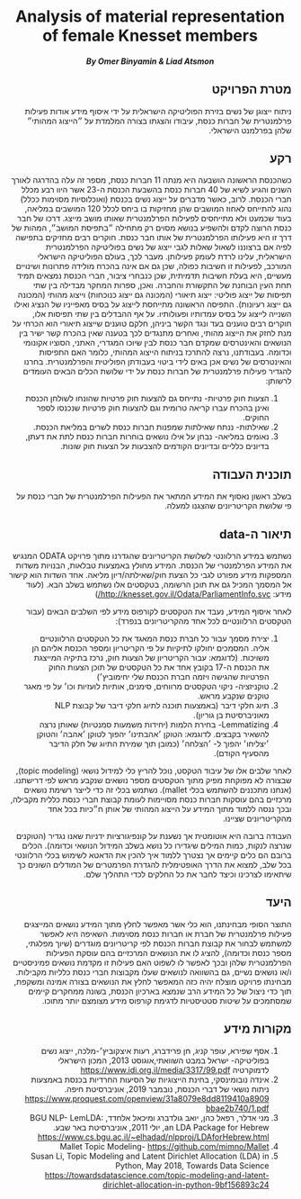 <div align="center">

# Analysis of material representation of female Knesset members
##### By Omer Binyamin  & Liad Atsmon
</div>

<div dir="rtl">

## מטרת הפרויקט
ניתוח ייצוגן של נשים בזירת הפוליטיקה הישראלית על ידי איסוף מידע אודות פעילות פרלמנטרית של חברות כנסת, עיבודו והצגתו בצורה המלמדת על ״הייצוג המהותי״ שלהן בפרלמנט הישראלי.

## רקע
כשהכנסת הראשונה הושבעה היא מנתה 11 חברות כנסת, מספר זה עלה בהדרגה לאורך השנים והגיע לשיא של 40 חברות כנסת בהשבעת הכנסת ה-23 אשר היוו רבע מכלל חברי הכנסת. לרוב, כאשר מדברים על ייצוג נשים בכנסת (ואוכלוסיות מסוימות ככלל) נהוג להתייחס לאחוז המושבים שהן מחזיקות בו ביחס לכלל 120 המושבים במליאה, בעוד שכמעט ולא מתייחסים לפעילות הפרלמנטרית שאותו מושב מייצג. דרכו של חבר כנסת הרוצה לקדם ולהשפיע בנושא מסוים רק מתחילה ״בתפיסת המושב״, המהות של דרך זו היא פעילותו הפרלמנטרית של אותו חבר כנסת. חוקרים רבים מחזיקים בתפישה לפיה אם ברצוננו לשאול שאלות לגבי ייצוג של נשים בפוליטיקה הפרלמנטרית הישראלית, עלינו לרדת לעומק פעילותן. מעבר לכך, בעולם הפוליטיקה הישראלי המורכב, לפעילות זו חשיבות כפולה, שכן גם אם אינה בהכרח מולידה פתרונות ושינויים מעשיים, היא בעלת חשיבות תדמיתית, שכן כנבחרי ציבור, חברי הכנסת נמצאים תמיד תחת העין הבוחנת של התקשורת והחברה.
ואכן, ספרות המחקר מבדילה בין שתי תפיסות של ייצוג פוליטי: ייצוג תיאורי (המכונה גם ייצוג כנוכחות) וייצוג מהותי (המכונה גם ייצוג רעיונות).  התפיסה הראשונה מתייחסת לייצוג על בסיס מאפייניו של הנציג ואילו השנייה לייצוג על בסיס עמדותיו ופעולותיו. על אף ההבדלים בין שתי תפיסות אלו, חוקרים רבים טוענים בעד ונגד הקשר ביניהן, חלקם טוענים שייצוג תיאורי הוא הכרחי על מנת לחזק את הייצוג מהותי, ואחרים מתנגדים לכך בטענה שאין בהכרח קשר ישיר בין הנושאים והאינטרסים שמקדם חבר כנסת לבין שיוכו המגדרי, האתני, הסוציו אקונומי וכדומה.
בעבודתנו, נרצה להתרכז בניתוח הייצוג המהותי, כלומר האם התפיסות והאינטרסים של נשים אכן באים לידי ביטוי בעבודתן הפוליטית והפרלמנטרית. בחרנו להגדיר פעילות פרלמנטרית של חברות כנסת על ידי שלושת הכלים הבאים העומדים לרשותן:
1.	הצעות חוק פרטיות- נתייחס גם להצעות חוק פרטיות שהונחו לשולחן הכנסת ואינן בהכרח עברו קריאה טרומית וגם להצעות חוק פרטיות שנכנסו לספר החוקים.
2.	שאילתות- ננתח שאילתות שמפנות חברות כנסת לשרים במליאת הכנסת.
3.	נאומים במליאה- נבחן על אילו נושאים בוחרות חברות כנסת לתת את דעתן, בדיונים כלליים ובדיונים הקודמים להצבעות על הצעות חוק שונות.

## תוכנית העבודה
בשלב ראשון נאסוף את המידע המתאר את הפעילות הפרלמנטרית של חברי כנסת על פי שלושת הקריטריונים שהצגנו למעלה.

## תיאור ה-data
נשתמש במידע הרלוונטי לשלושת הקריטריונים שהגדרנו מתוך פרויקט ODATA המנגיש את המידע הפרלמנטרי של הכנסת. המידע מחולץ באמצעות טבלאות, הבנויות משדות המספקות מידע מפורט לגבי כל הצעת חוק/שאילתה/דיון מליאה. אחד השדות הוא קישור אל המסמך המכיל גם את תוכן הרשומה, בטקסטים אלו נשתמש בשלב הבא.
(לעוד מידע: http://knesset.gov.il/Odata/ParliamentInfo.svc/)

לאחר איסוף המידע, נעבד את הטקסטים לקורפוס מידע לפי השלבים הבאים (עבור הטקסטים הרלוונטיים לכל אחד מהקריטריונים בנפרד):
1.	יצירת מסמך עבור כל חברת כנסת המאגד את כל הטקסטים הרלוונטיים אליה. המסמכים יחולקו לתיקיות על פי הקריטריון ומספר הכנסת אליהם הן משויכות. (לדוגמא: עבור הקריטריון של הצעות חוק, נרכז בתיקיה המייצגת את הכנסת ה-17 בקובץ אחד את כל הטקסטים של תוכן הצעות החוק הפרטיות שהגישה ויזמה חברת הכנסת שלי יחימוביץ׳)
2.	טוקניזציה- ניקוי הטקסטים מרווחים, סימנים, אותיות לועזיות וכו׳ על פי מאגר טוקנים שנקבע מראש.
3.	תיוג חלקי דיבר (באמצעות תוכנה לתיוג חלקי דיבר של קבוצת NLP  מאוניברסיטת בן גוריון).
4.	Lemmatizing- בחירת הלמות (יחידות משמעות סמנטיות) שאותן נרצה להשאיר בקבצים.
לדוגמא: הטוקן ׳אהבתינו׳ יהפוך לטוקן ׳אהבה׳ והטוקן ׳יצליחו׳ יהפוך ל- ׳הצלחה׳ (כמובן תוך שמירת התיוג של חלק הדיבר מהסעיף הקודם).

לאחר שלבים אלו של עיבוד הטקסט, נוכל להריץ כלי למידול נושאי (topic modeling), שבצורה לא מפוקחת מפיק מתוך הטקסטים מספר נושאים שנקבע מראש לפי דרישתנו. (אנחנו מתכננים להשתמש בכלי mallet). נשתמש בכלי זה כדי לייצר רשימת נושאים מרכזיים בהם עוסקות חברות כנסת מסויימות לעומת קבוצת חברי כנסת כללית מקבילה, ובכך ננסה ללמוד מתוך המידע על הייצוג המהותי של אותן ח״כיות בכל אחד מהקריטריונים שציינו.

העבודה ברובה היא אוטומטית אך נשענת על קונפיגורציות ידניות שאנו נגדיר (הטוקנים שנרצה לנקות, כמות המילים שיגדירו כל נושא בשלב המידול הנושאי וכדומה). הכלים ברובם הם כלים קיימים אך נצטרך ללמוד איך להכין את הדאטא לשימוש בכלי הרלוונטי בכל שלב, למצוא את הדרך האופטימלית להגדרת הפרמטרים של המודלים השונים כך שיתאימו לצרכינו וכיצד לחבר את כל החלקים לכדי התהליך שלם.

## היעד
התוצר הסופי מבחינתנו, הוא כלי אשר מאפשר לחלץ מתוך המידע נושאים המייצגים פעילות פרלמנטרית של חברת או חברות כנסת מסוימות. השאיפה היא לאפשר למשתמש לבחור את קבוצת חברות הכנסת לפי קריטריונים מוגדרים (שיוך מפלגתי, מספר כנסת וכדומה), להציג לו את הנושאים המרכזיים בהם עוסקת הפעילות הפרלמנטרית שלהן ובכך לאפשר לו לשפוט האם פעילות זו מקדמת נושאים פמיניסטיים ו/או נושאים נשיים, גם בהשוואה לנושאים שעלו מקבוצות חברי כנסת כלליות מקבילות.
מבחינתו פרויקט מוצלח יהיה כזה המאפשר לחלץ את הנושאים בצורה אמינה ומשקפת, תוך כדי ניצול של כל המידע הרב שנמצא בארכיון הכנסת, בשונה ממחקרים קיימים שמסתמכים על שיטות סטטיסטיות לדגימת קורפוס מידע מצומצם יותר מתוכו.

## מקורות מידע

1.	אסף שפירא, עופר קניג, חן פרידברג, רעות איצקוביץ׳-מלכה, ייצוג נשים בפוליטיקה- ישראל במבט השוואתי,אוגוסט 2013, המכון הישראלי לדמוקרטיה https://www.idi.org.il/media/3317/99.pdf
2.	אינדה נובומינסקי, בחינת הייצוגיות של הסיעות החרדיות בכנסת באמצעות ניתוח נושאי של דברי הכנסת, נובמבר 2019, אוניברסיטת חיפה.
https://www.proquest.com/openview/31a8079e8dd8119410a8909bbae2b740/1.pdf
3.	מני אדלר, רפאל כהן, יואב גולדברג ומיכאל אלחדד, BGU NLP- LemLDA: an LDA Package for Hebrew, יולי 2011, אוניברסיטת באר שבע.
https://www.cs.bgu.ac.il/~elhadad/nlpproj/LDAforHebrew.html
4.	Mallet Topic Modeling- https://github.com/mimno/Mallet
5.	Susan Li, Topic Modeling and Latent Dirichlet Allocation (LDA) in Python, May 2018, Towards Data Science
https://towardsdatascience.com/topic-modeling-and-latent-dirichlet-allocation-in-python-9bf156893c24

</div>
